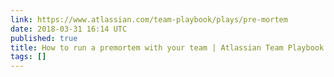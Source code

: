 ```yaml
---
link: https://www.atlassian.com/team-playbook/plays/pre-mortem
date: 2018-03-31 16:14 UTC
published: true
title: How to run a premortem with your team | Atlassian Team Playbook
tags: []
---
```



